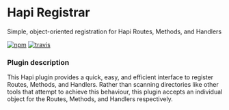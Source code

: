 # Hapi Registrar

Simple, object-oriented registration for Hapi Routes, Methods, and Handlers

[![npm](https://img.shields.io/npm/v/hapi-registrar.svg?style=flat-square)][npm]
[![travis](https://img.shields.io/travis/iainreid820/hapi-registrar/master.svg?style=flat-square)][travis]

### Plugin description

This Hapi plugin provides a quick, easy, and efficient interface to register Routes, Methods, and Handlers. Rather than
scanning directories like other tools that attempt to achieve this behaviour, this plugin accepts an individual object
for the Routes, Methods, and Handlers respectively.

[npm]: https://www.npmjs.com/package/hapi-registrar
[greenkeeper]: https://www.greenkeeper.io
[travis]: https://www.travis-ci.org
